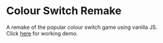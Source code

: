 # Colour Switch Remake
A remake of the popular colour switch game using vanilla JS. <br />
Click [here](https://pranavsomaiah24.github.io/Colour-Switch-Remake/) for working demo.
